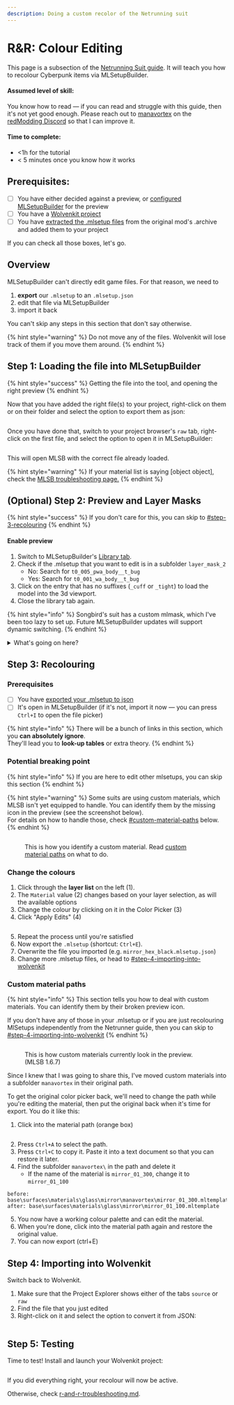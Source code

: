 ```yaml
---
description: Doing a custom recolor of the Netrunning suit
---
```


# R\&R: Colour Editing

This page is a subsection of the [Netrunning Suit guide](./). It will teach you how to recolour Cyberpunk items via MLSetupBuilder.

#### **Assumed level of skill**:&#x20;

You know how to read — if you can read and struggle with this guide, then it's not yet good enough. Please reach out to [manavortex](http://127.0.0.1:5000/u/NfZBoxGegfUqB33J9HXuCs6PVaC3 "mention") on the [redModding Discord](https://discord.gg/redmodding) so that I can improve it.&#x20;

#### **Time to complete:**&#x20;

* <1h for the tutorial
* < 5 minutes once you know how it works

## Prerequisites:&#x20;

* [ ] You have either decided against a preview, or [configured MLSetupBuilder](./#netrunner-suit-preview) for the preview
* [ ] You have a [Wolvenkit project](r-and-r-your-own-wolvenkit-project.md)
* [ ] You have [extracted the .mlsetup files](r-and-r-your-own-wolvenkit-project.md#selected-files-recolour) from the original mod's .archive and added them to your project

If you can check all those boxes, let's go.

## Overview

MLSetupBuilder can't directly edit game files. For that reason, we need to&#x20;

1. **export** our `.mlsetup` to an `.mlsetup.json`
2. edit that file via MLSetupBuilder
3. import it back

You can't skip any steps in this section that don't say otherwise.

{% hint style="warning" %}
Do not move any of the files. Wolvenkit will lose track of them if you move them around.
{% endhint %}

## Step 1: Loading the file into MLSetupBuilder

{% hint style="success" %}
Getting the file into the tool, and opening the right preview
{% endhint %}

Now that you have added the right file(s) to your project, right-click on them or on their folder and select the option to export them as json:

<figure><img src="../../../../.gitbook/assets/netrunner_convert_to_json.png" alt=""><figcaption></figcaption></figure>

Once you have done that, switch to your project browser's `raw` tab, right-click on the first file, and select the option to open it in MLSetupBuilder:

<figure><img src="../../../../.gitbook/assets/netrunner_guide_open_in_mlsb.png" alt=""><figcaption></figcaption></figure>

This will open MLSB with the correct file already loaded.

{% hint style="warning" %}
If your material list is saying \[object object], check the [MLSB troubleshooting page.](../../../modding-tools/mlsetup-builder.md#help-my-layer-config-list-says-object-object)
{% endhint %}

## (Optional) Step 2: Preview and Layer Masks

{% hint style="success" %}
If you don't care for this, you can skip to [#step-3-recolouring](r-and-r-colour-editing.md#step-3-recolouring "mention")
{% endhint %}

#### Enable preview

1. Switch to MLSetupBuilder's [Library tab](../../../modding-tools/mlsetup-builder.md#mlsb-library).
2. Check if the .mlsetup that you want to edit is in a subfolder `layer_mask_2`
   * No: Search for `t0_005_pwa_body__t_bug`
   * Yes: Search for `t0_001_wa_body__t_bug`
3. Click on the entry that has no suffixes (`_cuff` or `_tight`) to load the model into the 3d viewport.
4. Close the library tab again.

{% hint style="info" %}
Songbird's suit has a custom mlmask, which I've been too lazy to set up. Future MLSetupBuilder updates will support dynamic switching.
{% endhint %}

<details>

<summary>What's going on here? </summary>

This is an optional theory block. You can skip this box.

An `.mlsetup` is a list of 20 material definitions, which are projected on the 3d object like layers of paint. The [layer mask](../../../materials/multilayered/#what-is-the-mlmask) is a list of 20 cut-out stencils, which block out parts of the layer. (You can see a live example by clicking through the list of layers in MLSB!)

The layers will be applied in order: first Layer 0, then Layer 1, then Layer 2. This is how we can colour the arm stripes separately on `t0_001_wa_body__t_bug`.

If you want to know more, you can read up on the [multilayered](../../../materials/multilayered/ "mention") shader.

* Layer 0 will always be applied to the entire suit.&#x20;

</details>

## Step 3: Recolouring

### Prerequisites

* [ ] You have [exported your .mlsetup to json](r-and-r-colour-editing.md#step-1-loading-the-file-into-mlsetupbuilder)
* [ ] It's open in MLSetupBuilder (if it's not, import it now — you can press `Ctrl+I` to open the file picker)

{% hint style="info" %}
There will be a bunch of links in this section, which you **can absolutely ignore**. \
They'll lead you to **look-up tables** or extra theory.
{% endhint %}

### Potential breaking point

{% hint style="info" %}
If you are here to edit other mlsetups, you can skip this section
{% endhint %}

{% hint style="warning" %}
Some suits are using custom materials, which MLSB isn't yet equipped to handle. You can identify them by the missing icon in the preview (see the screenshot below). \
For details on how to handle those, check [#custom-material-paths](r-and-r-colour-editing.md#custom-material-paths "mention") below.
{% endhint %}

<figure><img src="../../../../.gitbook/assets/netrunners_mlsb_custom_materials.png" alt=""><figcaption><p>This is how you identify a custom material. Read <a href="r-and-r-colour-editing.md#custom-material-paths">custom material paths</a> on what to do.</p></figcaption></figure>

### Change the colours

1. Click through the **layer list** on the left (1).
2. The `Material` value (2) changes based on your layer selection, as will the available options
3. Change the colour by clicking on it in the Color Picker (3)
4. Click "Apply Edits"  (4)

<figure><img src="../../../../.gitbook/assets/netrunner_guide_mlsb_interface.png" alt=""><figcaption></figcaption></figure>

5. Repeat the process until you're satisfied
6. Now export the `.mlsetup` (shortcut: `Ctrl+E`).&#x20;
7. Overwrite the file you imported (e.g. `mirror_hex_black.mlsetup.json`)
8. Change more .mlsetup files, or head to [#step-4-importing-into-wolvenkit](r-and-r-colour-editing.md#step-4-importing-into-wolvenkit "mention")

### Custom material paths

{% hint style="info" %}
This section tells you how to deal with custom materials. You can identify them by their broken preview icon.

If you don't have any of those in your .mlsetup or if you are just recolouring MlSetups independently from the Netrunner guide, then you can skip to [#step-4-importing-into-wolvenkit](r-and-r-colour-editing.md#step-4-importing-into-wolvenkit "mention")
{% endhint %}



<figure><img src="../../../../.gitbook/assets/netrunners_mlsb_custom_materials.png" alt=""><figcaption><p>This is how custom materials currently look in the preview. (MLSB 1.6.7)</p></figcaption></figure>

Since I knew that I was going to share this, I've moved custom materials into a subfolder `manavortex` in their original path.

To get the original color picker back, we'll need to change the path while you're editing the material, then put the original back when it's time for export. You do it like this:

1. Click into the material path (orange box)

<figure><img src="../../../../.gitbook/assets/netrunning_suits_mlsb_delete_subfolder.png" alt=""><figcaption></figcaption></figure>

2. Press `Ctrl+A` to select the path.
3. Press `Ctrl+C` to copy it. Paste it into a text document so that you can restore it later.
4. Find the subfolder `manavortex\` in the path and delete it
   * If the name of the material is `mirror_01_300`, change it to `mirror_01_100`

```
before: base\surfaces\materials\glass\mirror\manavortex\mirror_01_300.mltemplate
after: base\surfaces\materials\glass\mirror\mirror_01_100.mltemplate
```

5. You now have a working colour palette and can edit the material.&#x20;
6. When you're done, click into the material path again and restore the original value.&#x20;
7. You can now export (ctrl+E)

## Step 4: Importing into Wolvenkit

Switch back to Wolvenkit.

1. Make sure that the Project Explorer shows either of the tabs `source` or `raw`
2. Find the file that you just edited
3. Right-click on it and select the option to convert it from JSON:&#x20;

<figure><img src="https://820263885-files.gitbook.io/~/files/v0/b/gitbook-x-prod.appspot.com/o/spaces%2F-MP_ozZVx2gRZUPXkd4r%2Fuploads%2F8nYVzLTYtuuhoK4OuPRu%2Fimport_convert_from_json.png?alt=media&#x26;token=84af71fe-7601-4b2b-b244-4297e0bcf782" alt=""><figcaption></figcaption></figure>

## Step 5: Testing

Time to test! Install and launch your Wolvenkit project:

<figure><img src="https://files.gitbook.com/v0/b/gitbook-x-prod.appspot.com/o/spaces%2F-MP_ozZVx2gRZUPXkd4r%2Fuploads%2FUs6kZEwmFHhn8f8QCIKb%2Fwolvenkit_install_and_launch.png?alt=media&#x26;token=66c24ef4-0525-4476-80a2-aaf461f445ac" alt=""><figcaption></figcaption></figure>

If you did everything right, your recolour will now be active.&#x20;

Otherwise, check [r-and-r-troubleshooting.md](r-and-r-troubleshooting.md "mention").
